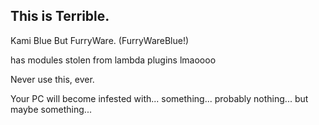 ## This is Terrible.

Kami Blue But FurryWare. (FurryWareBlue!)

has modules stolen from lambda plugins lmaoooo

Never use this, ever.

Your PC will become infested with... something... probably nothing... but maybe something...
